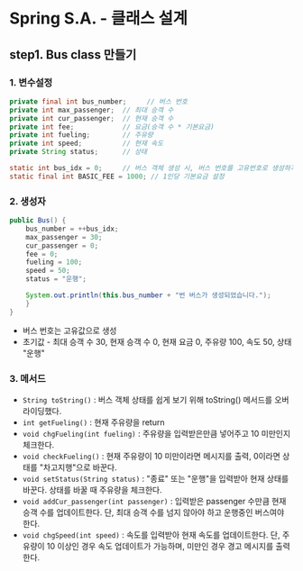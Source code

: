 # Spring S.A. - 클래스 설계

## step1. Bus class 만들기

### 1. 변수설정
```java
private final int bus_number;     // 버스 번호
private int max_passenger;  // 최대 승객 수
private int cur_passenger;  // 현재 승객 수
private int fee;            // 요금(승객 수 * 기본요금)
private int fueling;        // 주유량
private int speed;          // 현재 속도
private String status;      // 상태

static int bus_idx = 0;     // 버스 객체 생성 시, 버스 번호를 고유번호로 생성하기 위해 필요한 클래스 변수
static final int BASIC_FEE = 1000; // 1인당 기본요금 설정
```

### 2. 생성자
```java
public Bus() {
    bus_number = ++bus_idx;
    max_passenger = 30;
    cur_passenger = 0;
    fee = 0;
    fueling = 100;
    speed = 50;
    status = "운행";

    System.out.println(this.bus_number + "번 버스가 생성되었습니다.");
    }
}
```
* 버스 번호는 고유값으로 생성
* 초기값 - 최대 승객 수 30, 현재 승객 수 0, 현재 요금 0, 주유량 100, 속도 50, 상태 "운행"

### 3. 메서드
* `String toString()` : 버스 객체 상태를 쉽게 보기 위해 toString() 메서드를 오버라이딩했다.
* `int getFueling()` : 현재 주유량을 return
* `void chgFueling(int fueling)` : 주유량을 입력받은만큼 넣어주고 10 미만인지 체크한다.
* `void checkFueling()` : 현재 주유량이 10 미만이라면 메시지를 출력, 0이라면 상태를 "차고지행"으로 바꾼다.
* `void setStatus(String status)` : "종료" 또는 "운행"을 입력받아 현재 상태를 바꾼다. 상태를 바꿀 때 주유량을 체크한다.
* `void addCur_passenger(int passenger)` : 입력받은 passenger 수만큼 현재 승객 수를 업데이트한다. 단, 최대 승객 수를 넘지 않아야 하고 운행중인 버스여야 한다.
* `void chgSpeed(int speed)` : 속도를 입력받아 현재 속도를 업데이트한다. 단, 주유량이 10 이상인 경우 속도 업데이트가 가능하며, 미만인 경우 경고 메시지를 출력한다.
